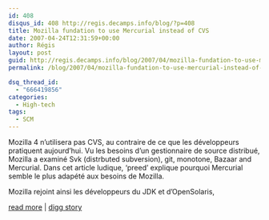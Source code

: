 ```yaml
---
id: 408
disqus_id: 408 http://regis.decamps.info/blog/?p=408
title: Mozilla fundation to use Mercurial instead of CVS
date: 2007-04-24T12:31:59+00:00
author: Régis
layout: post
guid: http://regis.decamps.info/blog/2007/04/mozilla-fundation-to-use-mercurial-instead-of-cvs/
permalink: /blog/2007/04/mozilla-fundation-to-use-mercurial-instead-of-cvs/

dsq_thread_id:
  - "666419856"
categories:
  - High-tech
tags:
  - SCM
---
```

Mozilla 4 n’utilisera pas CVS, au contraire de ce que les développeurs pratiquent aujourd’hui.
Vu les besoins d’un gestionnaire de source distribué, Mozilla a examiné Svk (distrbuted subversion), git, monotone, Bazaar and Mercurial. Dans cet article ludique, &lsquo;preed’ explique pourquoi Mercurial semble le plus adapété aux besoins de Mozilla.

Mozilla rejoint ainsi les développeurs du JDK et d’OpenSolaris, 

[read more](http://weblogs.mozillazine.org/preed/2007/04/version_control_system_shootou_1.html) | [digg story](http://digg.com/programming/Mozilla_fundation_to_use_Mercurial_instead_of_CVS)
